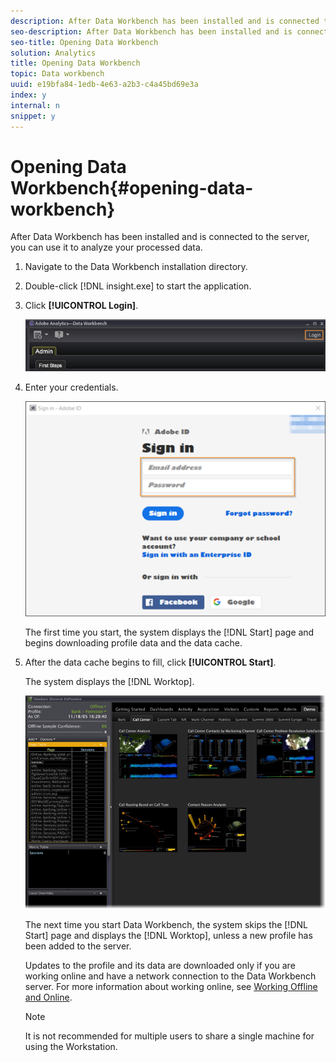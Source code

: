 ```yaml
---
description: After Data Workbench has been installed and is connected to the server, you can use it to analyze your processed data.
seo-description: After Data Workbench has been installed and is connected to the server, you can use it to analyze your processed data.
seo-title: Opening Data Workbench
solution: Analytics
title: Opening Data Workbench
topic: Data workbench
uuid: e19bfa84-1edb-4e63-a2b3-c4a45bd69e3a
index: y
internal: n
snippet: y
---
```


# Opening Data Workbench{#opening-data-workbench}

After Data Workbench has been installed and is connected to the server, you can use it to analyze your processed data.

1. Navigate to the Data Workbench installation directory.
1. Double-click [!DNL insight.exe] to start the application.
1. Click **[!UICONTROL Login]**.

   ![](assets/dwb_login.png)

1. Enter your credentials.

   ![](assets/dwb_signin.png)

   The first time you start, the system displays the [!DNL Start] page and begins downloading profile data and the data cache. 

1. After the data cache begins to fill, click **[!UICONTROL Start]**.

   The system displays the [!DNL Worktop].

   ![](assets/wtp_open.png)

   The next time you start Data Workbench, the system skips the [!DNL Start] page and displays the [!DNL Worktop], unless a new profile has been added to the server.

   Updates to the profile and its data are downloaded only if you are working online and have a network connection to the Data Workbench server. For more information about working online, see [Working Offline and Online](../../home/c-get-started/c-off-on.md#concept-cef8758ede044b18b3558376c5eb9f54).

   >[!NOTE]
   >
   >It is not recommended for multiple users to share a single machine for using the Workstation.

